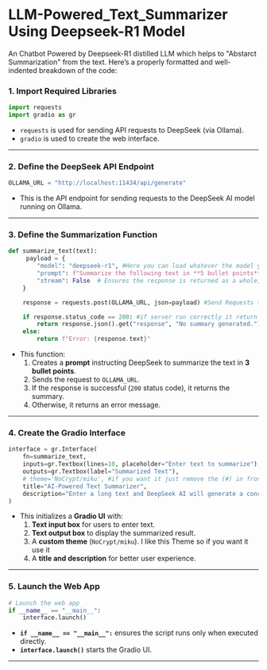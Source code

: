 # LLM-Powered_Text_Summarizer Using Deepseek-R1 Model
An  Chatbot Powered by Deepseek-R1 distilled LLM which helps to "Abstarct Summarization" from the text.
Here’s a properly formatted and well-indented breakdown of the code:

### **1. Import Required Libraries**
```python
import requests
import gradio as gr
```
- `requests` is used for sending API requests to DeepSeek (via Ollama).
- `gradio` is used to create the web interface.

---

### **2. Define the DeepSeek API Endpoint**
```python
OLLAMA_URL = "http://localhost:11434/api/generate"
```
- This is the API endpoint for sending requests to the DeepSeek AI model running on Ollama.

---

### **3. Define the Summarization Function**
```python
def summarize_text(text):
     payload = {
        "model": "deepseek-r1", #Here you can load whatever the model you have in your ollama(ex:deepseek-r1:1.5b,7b,8b,14b) I used 7b model here 
        "prompt": f"Summarize the following text in **5 bullet points**:\n\n{text}", #The prompt is here for tell commands for the llm to act 
        "stream": False  # Ensures the response is returned as a whole, not streamed
    }

    response = requests.post(OLLAMA_URL, json=payload) #Send Requests to deepseekAPI

    if response.status_code == 200: #if server run correctly it return the result or it will give error
        return response.json().get("response", "No summary generated.")
    else:
        return f"Error: {response.text}"

```
- This function:
  1. Creates a **prompt** instructing DeepSeek to summarize the text in **3 bullet points**.
  2. Sends the request to `OLLAMA_URL`.
  3. If the response is successful (`200` status code), it returns the summary.
  4. Otherwise, it returns an error message.

---

### **4. Create the Gradio Interface**
```python
interface = gr.Interface(
    fn=summarize_text,
    inputs=gr.Textbox(lines=10, placeholder="Enter text to summarize"),
    outputs=gr.Textbox(label="Summarized Text"),
    # theme='NoCrypt/miku', #if you want it just remove the (#) in front of the theme
    title="AI-Powered Text Summarizer",
    description="Enter a long text and DeepSeek AI will generate a concise summary."
)
```
- This initializes a **Gradio UI** with:
  1. **Text input box** for users to enter text.
  2. **Text output box** to display the summarized result.
  3. A **custom theme** (`NoCrypt/miku`). I like this Theme so if you want it use it 
  4. A **title and description** for better user experience.

---

### **5. Launch the Web App**
```python
# Launch the web app
if __name__ == "__main__":
    interface.launch()
```
- **`if __name__ == "__main__":`** ensures the script runs only when executed directly.
- **`interface.launch()`** starts the Gradio UI.

---

